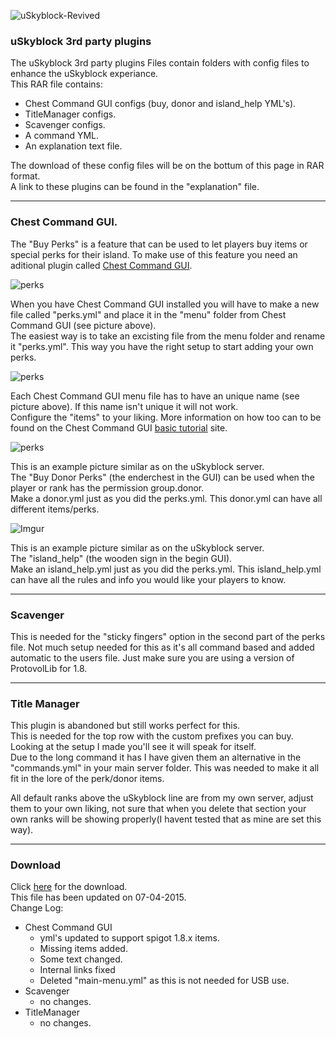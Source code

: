 ![uSkyblock-Revived](http://i.imgur.com/JbSV18m.png)

### uSkyblock 3rd party plugins

The uSkyblock 3rd party plugins Files contain folders with config files to enhance the uSkyblock experiance.<br>
This RAR file contains:

* Chest Command GUI configs (buy, donor and island_help YML's).
* TitleManager configs.
* Scavenger configs.
* A command YML.
* An explanation text file.

The download of these config files will be on the bottum of this page in RAR format.<br>
A link to these plugins can be found in the "explanation" file.

---
### Chest Command GUI.

The "Buy Perks" is a feature that can be used to let players buy items or special perks for their island.
To make use of this feature you need an aditional plugin called [Chest Command GUI](http://dev.bukkit.org/bukkit-plugins/chest-commands/).

![perks](http://i.imgur.com/Z4s0nX0.png?2)

When you have Chest Command GUI installed you will have to make a new file called "perks.yml" and place it in the "menu" folder from Chest Command GUI (see picture above).<br>
The easiest way is to take an excisting file from the menu folder and rename it "perks.yml". This way you have the right setup to start adding your own perks.<br>

![perks](http://i.imgur.com/4ou7i6n.png)

Each Chest Command GUI menu file has to have an unique name (see picture above). If this name isn't unique it will not work.<br>Configure the "items" to your liking. More information on how too can to be found on the Chest Command GUI [basic tutorial](http://dev.bukkit.org/bukkit-plugins/chest-commands/pages/tutorial/basics/) site.<br>

![perks](http://i.imgur.com/YJgXu7F.png)

This is an example picture similar as on the uSkyblock server.<br>The "Buy Donor Perks" (the enderchest in the GUI) can be used when the player or rank has the permission group.donor.<br> Make a donor.yml just as you did the perks.yml. This donor.yml can have all different items/perks.

![Imgur](http://i.imgur.com/0e113kT.png?1A)

This is an example picture similar as on the uSkyblock server.<br>The "island_help" (the wooden sign in the begin GUI).<br> Make an island_help.yml just as you did the perks.yml. This island_help.yml can have all the rules and info you would like your players to know.

---

### Scavenger

This is needed for the "sticky fingers" option in the second part of the perks file.
Not much setup needed for this as it's all command based and added automatic to the users file.
Just make sure you are using a version of ProtovolLib for 1.8.

---

### Title Manager

This plugin is abandoned but still works perfect for this.<br>
This is needed for the top row with the custom prefixes you can buy.<br>
Looking at the setup I made you'll see it will speak for itself.<br>
Due to the long command it has I have given them an alternative in the "commands.yml" in your main server folder. This was needed to make it all fit in the lore of the perk/donor items.<br>

All default ranks above the uSkyblock line are from my own server, adjust them to your own liking, not sure that when you delete that section your own ranks will be showing properly(I havent tested that as mine are set this way).

---
### Download
Click [here](http://debocraft.x10.mx/skyblock/downloads/uskyblock_extras.rar) for the download.<br>
This file has been updated on 07-04-2015.<br>
Change Log:
* Chest Command GUI
  * yml's updated to support spigot 1.8.x items.
  * Missing items added.
  * Some text changed.
  * Internal links fixed
  * Deleted "main-menu.yml" as this is not needed for USB use.
* Scavenger
  * no changes.
* TitleManager
  * no changes.